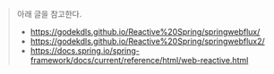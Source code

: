 > 아래 글을 참고한다.
> - https://godekdls.github.io/Reactive%20Spring/springwebflux/
> - https://godekdls.github.io/Reactive%20Spring/springwebflux2/
> - https://docs.spring.io/spring-framework/docs/current/reference/html/web-reactive.html